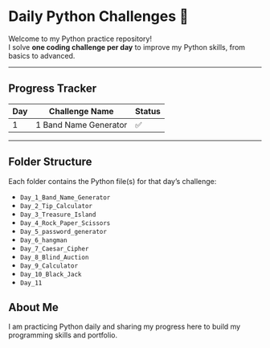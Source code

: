 # Daily Python Challenges 🐍

Welcome to my Python practice repository!  
I solve **one coding challenge per day** to improve my Python skills, from basics to advanced.

---

## Progress Tracker

| Day | Challenge Name | Status |
|-----|----------------|--------|
| 1 | 1 Band Name Generator | ✅ || 2 | 2 Tip Calculator | ✅ || 3 | 3 Treasure Island | ✅ || 4 | 4 Rock Paper Scissors | ✅ || 5 | 5 Password Generator | ✅ || 6 | 6 Hangman | ✅ || 7 | 7 Caesar Cipher | ✅ || 8 | 8 Blind Auction | ✅ || 9 | 9 Calculator | ✅ || 10 | 10 Black Jack | ✅ || 11 | 11 | ✅ || 12 | [Next Challenge Name] | ❌ |

---

## Folder Structure
Each folder contains the Python file(s) for that day’s challenge:

- `Day_1_Band_Name_Generator`
- `Day_2_Tip_Calculator`
- `Day_3_Treasure_Island`
- `Day_4_Rock_Paper_Scissors`
- `Day_5_password_generator`
- `Day_6_hangman`
- `Day_7_Caesar_Cipher`
- `Day_8_Blind_Auction`
- `Day_9_Calculator`
- `Day_10_Black_Jack`
- `Day_11`

## About Me
I am practicing Python daily and sharing my progress here to build my programming skills and portfolio.
